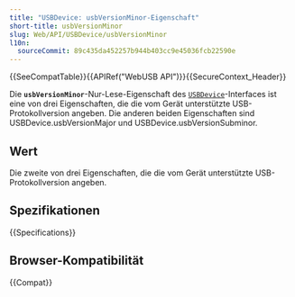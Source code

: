 ```yaml
---
title: "USBDevice: usbVersionMinor-Eigenschaft"
short-title: usbVersionMinor
slug: Web/API/USBDevice/usbVersionMinor
l10n:
  sourceCommit: 89c435da452257b944b403cc9e45036fcb22590e
---
```


{{SeeCompatTable}}{{APIRef("WebUSB API")}}{{SecureContext_Header}}

Die **`usbVersionMinor`**-Nur-Lese-Eigenschaft des [`USBDevice`](/de/docs/Web/API/USBDevice)-Interfaces ist eine von drei Eigenschaften, die die vom Gerät unterstützte USB-Protokollversion angeben. Die anderen beiden Eigenschaften sind USBDevice.usbVersionMajor und USBDevice.usbVersionSubminor.

## Wert

Die zweite von drei Eigenschaften, die die vom Gerät unterstützte USB-Protokollversion angeben.

## Spezifikationen

{{Specifications}}

## Browser-Kompatibilität

{{Compat}}
